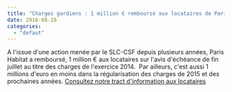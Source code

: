 ```yaml
---
title: "Charges gardiens : 1 million € remboursé aux locataires de Paris Habitat"
date: 2016-08-28
categories: 
  - "defaut"
---
```


A l'issue d'une action menée par le SLC-CSF depuis plusieurs années, Paris Habitat a remboursé, 1 million € aux locataires sur l'avis d'échéance de fin juillet au titre des charges de l'exercice 2014.  Par ailleurs, c'est aussi 1 millions d'euro en moins dans la régularisation des charges de 2015 et des prochaines années. [Consultez notre tract d'information aux locataires](/uploads/Tract-PH-juillet-2016.pdf)
